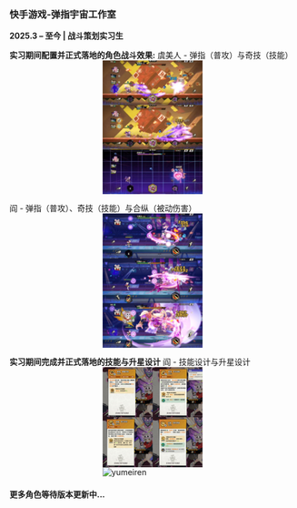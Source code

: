 ### **快手游戏-弹指宇宙工作室**  
**2025.3 – 至今 | 战斗策划实习生**  

**实习期间配置并正式落地的角色战斗效果:**
虞美人 - 弹指（普攻）与奇技（技能）
<img src="./static/assets/img/yumeiren.jpeg" 
     alt="yumeiren" 
     width="35%" 
     style="display:block; margin:0 auto">

阎 - 弹指（普攻）、奇技（技能）与合纵（被动伤害）
<img src="./static/assets/img/yan.jpeg" 
     alt="yumeiren" 
     width="35%" 
     style="display:block; margin:0 auto">

**实习期间完成并正式落地的技能与升星设计**
阎 - 技能设计与升星设计
<img src="./static/assets/img/yanjineng.jpeg" 
     alt="yumeiren" 
     width="35%" 
     style="display:block; margin:0 auto">
<img src="./static/assets/img/阎升星.jpeg" 
     alt="yumeiren" 
     width="35%" 
     style="display:block; margin:0 auto">

#### 更多角色等待版本更新中...
<!-- ### **软件工程师实习生**  
**2025年1月 – 2025年6月 | 字节跳动**  

负责大规模推荐系统的开发与优化，专注于算法改进和系统效率提升。参与实时数据处理管道的构建，并优化模型推理流程，以提升个性化内容推荐效果。

#### 主要贡献:  
- 研发并优化推荐算法，提高用户互动率和内容相关性。  
- 设计并实现实时数据处理流程，提升模型推理的计算效率。  
- 进行A/B测试与性能分析，基于用户行为数据优化推荐策略。 -->

